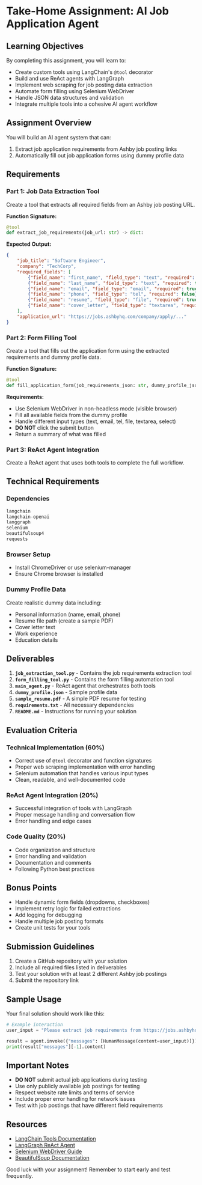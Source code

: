 # Take-Home Assignment: AI Job Application Agent

## Learning Objectives
By completing this assignment, you will learn to:
- Create custom tools using LangChain's `@tool` decorator
- Build and use ReAct agents with LangGraph
- Implement web scraping for job posting data extraction
- Automate form filling using Selenium WebDriver
- Handle JSON data structures and validation
- Integrate multiple tools into a cohesive AI agent workflow

## Assignment Overview
You will build an AI agent system that can:
1. Extract job application requirements from Ashby job posting links
2. Automatically fill out job application forms using dummy profile data

## Requirements

### Part 1: Job Data Extraction Tool
Create a tool that extracts all required fields from an Ashby job posting URL.

**Function Signature:**
```python
@tool
def extract_job_requirements(job_url: str) -> dict:
```

**Expected Output:**
```json
{
    "job_title": "Software Engineer",
    "company": "TechCorp",
    "required_fields": [
        {"field_name": "first_name", "field_type": "text", "required": true},
        {"field_name": "last_name", "field_type": "text", "required": true},
        {"field_name": "email", "field_type": "email", "required": true},
        {"field_name": "phone", "field_type": "tel", "required": false},
        {"field_name": "resume", "field_type": "file", "required": true},
        {"field_name": "cover_letter", "field_type": "textarea", "required": false}
    ],
    "application_url": "https://jobs.ashbyhq.com/company/apply/..."
}
```

### Part 2: Form Filling Tool
Create a tool that fills out the application form using the extracted requirements and dummy profile data.

**Function Signature:**
```python
@tool
def fill_application_form(job_requirements_json: str, dummy_profile_json: str) -> dict:
```

**Requirements:**
- Use Selenium WebDriver in non-headless mode (visible browser)
- Fill all available fields from the dummy profile
- Handle different input types (text, email, tel, file, textarea, select)
- **DO NOT** click the submit button
- Return a summary of what was filled

### Part 3: ReAct Agent Integration
Create a ReAct agent that uses both tools to complete the full workflow.

## Technical Requirements

### Dependencies
```python
langchain
langchain-openai
langgraph
selenium
beautifulsoup4
requests
```

### Browser Setup
- Install ChromeDriver or use selenium-manager
- Ensure Chrome browser is installed

### Dummy Profile Data
Create realistic dummy data including:
- Personal information (name, email, phone)
- Resume file path (create a sample PDF)
- Cover letter text
- Work experience
- Education details

## Deliverables

1. **`job_extraction_tool.py`** - Contains the job requirements extraction tool
2. **`form_filling_tool.py`** - Contains the form filling automation tool
3. **`main_agent.py`** - ReAct agent that orchestrates both tools
4. **`dummy_profile.json`** - Sample profile data
5. **`sample_resume.pdf`** - A simple PDF resume for testing
6. **`requirements.txt`** - All necessary dependencies
7. **`README.md`** - Instructions for running your solution

## Evaluation Criteria

### Technical Implementation (60%)
- Correct use of `@tool` decorator and function signatures
- Proper web scraping implementation with error handling
- Selenium automation that handles various input types
- Clean, readable, and well-documented code

### ReAct Agent Integration (20%)
- Successful integration of tools with LangGraph
- Proper message handling and conversation flow
- Error handling and edge cases

### Code Quality (20%)
- Code organization and structure
- Error handling and validation
- Documentation and comments
- Following Python best practices

## Bonus Points
- Handle dynamic form fields (dropdowns, checkboxes)
- Implement retry logic for failed extractions
- Add logging for debugging
- Handle multiple job posting formats
- Create unit tests for your tools

## Submission Guidelines
1. Create a GitHub repository with your solution
2. Include all required files listed in deliverables
3. Test your solution with at least 2 different Ashby job postings
4. Submit the repository link

## Sample Usage
Your final solution should work like this:
```python
# Example interaction
user_input = "Please extract job requirements from https://jobs.ashbyhq.com/example-job and fill out the application with my dummy profile"

result = agent.invoke({"messages": [HumanMessage(content=user_input)]})
print(result["messages"][-1].content)
```

## Important Notes
- **DO NOT** submit actual job applications during testing
- Use only publicly available job postings for testing
- Respect website rate limits and terms of service
- Include proper error handling for network issues
- Test with job postings that have different field requirements

## Resources
- [LangChain Tools Documentation](https://python.langchain.com/docs/modules/tools/)
- [LangGraph ReAct Agent](https://langchain-ai.github.io/langgraph/tutorials/introduction/)
- [Selenium WebDriver Guide](https://selenium-python.readthedocs.io/)
- [BeautifulSoup Documentation](https://www.crummy.com/software/BeautifulSoup/bs4/doc/)

Good luck with your assignment! Remember to start early and test frequently. 